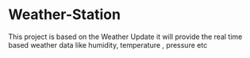 # Weather-Station
This project is based on the Weather Update it  will provide the real time based weather data like humidity, temperature , pressure etc 

